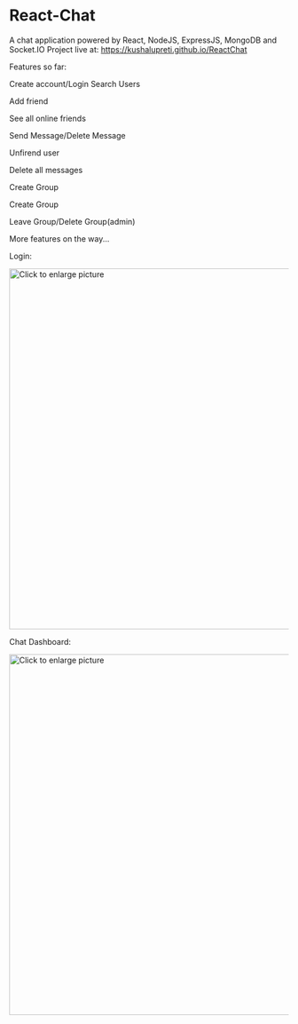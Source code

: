 # React-Chat

A chat application powered by React, NodeJS, ExpressJS, MongoDB and Socket.IO
Project live at: https://kushalupreti.github.io/ReactChat

<p>Features so far:</p>
Create account/Login
Search Users
<p>Add friend</p>
<p>See all online friends</p>
<p>Send Message/Delete Message</p>
<p>Unfirend user</p>
<p>Delete all messages</p>
<p>Create Group</p>
<p>Create Group</p>
<p>Leave Group/Delete Group(admin)</p>
<p>More features on the way...</p>

<p>Login:</p>
<a href="https://drive.google.com/uc?export=view&id=131fRy_pI-1ONAlHrCompUU-w73fqqkWv"><img src="https://drive.google.com/uc?export=view&id=131fRy_pI-1ONAlHrCompUU-w73fqqkWv" style="width: 650px; max-width: 100%; height: auto" title="Click to enlarge picture" /></a>

<p>Chat Dashboard:</p>
<a href="https://drive.google.com/uc?export=view&id=1VidADBqsKX0IuY32tFVdiUIa41fQJy9W"><img src="https://drive.google.com/uc?export=view&id=1VidADBqsKX0IuY32tFVdiUIa41fQJy9W" style="width: 650px; max-width: 100%; height: auto" title="Click to enlarge picture" /></a>
